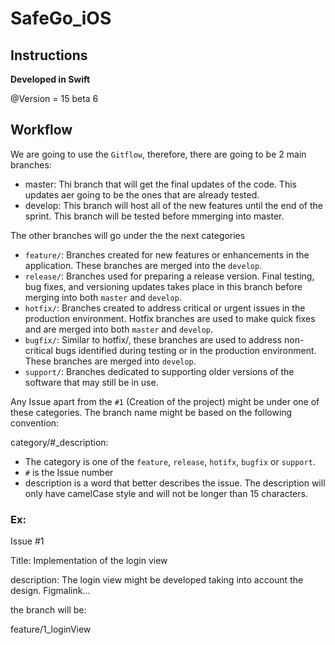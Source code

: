 # SafeGo_iOS
## Instructions

**Developed in Swift**

@Version = 15 beta 6


## Workflow
We are going to use the `Gitflow`, therefore, there are going to be 2 main branches:
* master: Thi branch that will get the final updates of the code. This updates aer going to be the ones that are already tested.
* develop: This branch will host all of the new features until the end of the sprint. This branch will be tested before mmerging into master.

The other branches will go under the the next categories
* `feature/`: Branches created for new features or enhancements in the application. These branches are merged into the `develop`.
* `release/`: Branches used for preparing a release version. Final testing, bug fixes, and versioning updates takes place in this branch before merging into both `master` and `develop`.
* `hotfix/`: Branches created to address critical or urgent issues in the production environment. Hotfix branches are used to make quick fixes and are merged into both `master` and `develop`.
* `bugfix/`: Similar to hotfix/, these branches are used to address non-critical bugs identified during testing or in the production environment. These branches are merged into `develop`.
* `support/`: Branches dedicated to supporting older versions of the software that may still be in use.

Any Issue apart from the `#1` (Creation of the project) might be under one of these categories. The branch name might be based on the following convention:

category/#_description:
* The category is one of the `feature`, `release`, `hotifx`, `bugfix` or `support`.
* `#` is the Issue number
* description is a word that better describes the issue. The description will only have camelCase style and will not be longer than 15 characters.

### Ex:
Issue #1

Title: Implementation of the login view

description: The login view might be developed taking into account the design. Figmalink...

the branch will be:

feature/1_loginView

